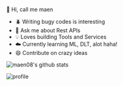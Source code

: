 

 :man:  Hi, call me maen

- :beetle: Writing bugy codes is interesting
- :snake: Ask me about Rest APIs
- :bulb: Loves building Tools and Services
- :cloud:  Currently learning ML, DLT, alot haha!
- :smile:  Contribute on crazy ideas


![maen08's github stats](https://github-readme-stats.vercel.app/api?username=maen08)

![profile](https://komarev.com/ghpvc/?username=maen08)

